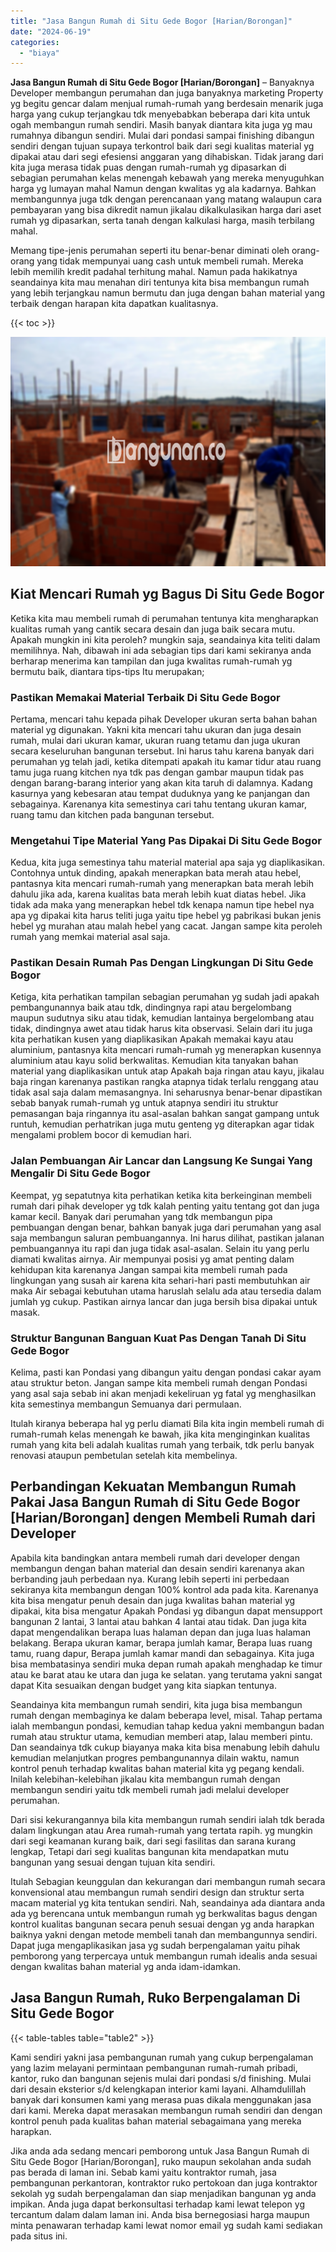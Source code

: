 ```yaml
---
title: "Jasa Bangun Rumah di Situ Gede Bogor [Harian/Borongan]"
date: "2024-06-19"
categories: 
  - "biaya"
---
```


**Jasa Bangun Rumah di Situ Gede Bogor \[Harian/Borongan\]** – Banyaknya Developer membangun perumahan dan juga banyaknya marketing Property yg begitu gencar dalam menjual rumah-rumah yang berdesain menarik juga harga yang cukup terjangkau tdk menyebabkan beberapa dari kita untuk ogah membangun rumah sendiri. Masih banyak diantara kita juga yg mau rumahnya dibangun sendiri. Mulai dari pondasi sampai finishing dibangun sendiri dengan tujuan supaya terkontrol baik dari segi kualitas material yg dipakai atau dari segi efesiensi anggaran yang dihabiskan. Tidak jarang dari kita juga merasa tidak puas dengan rumah-rumah yg dipasarkan di sebagian perumahan kelas menengah kebawah yang mereka menyuguhkan harga yg lumayan mahal Namun dengan kwalitas yg ala kadarnya. Bahkan membangunnya juga tdk dengan perencanaan yang matang walaupun cara pembayaran yang bisa dikredit namun jikalau dikalkulasikan harga dari aset rumah yg dipasarkan, serta tanah dengan kalkulasi harga, masih terbilang mahal.

Memang tipe-jenis perumahan seperti itu benar-benar diminati oleh orang-orang yang tidak mempunyai uang cash untuk membeli rumah. Mereka lebih memilih kredit padahal terhitung mahal. Namun pada hakikatnya seandainya kita mau menahan diri tentunya kita bisa membangun rumah yang lebih terjangkau namun bermutu dan juga dengan bahan material yang terbaik dengan harapan kita dapatkan kualitasnya.

{{< toc >}}

![Jasa Bangun Rumah di Situ Gede Bogor [Harian/Borongan]](/images/borong-bangunan-16.png)

## Kiat Mencari Rumah yg Bagus Di Situ Gede Bogor

Ketika kita mau membeli rumah di perumahan tentunya kita mengharapkan kualitas rumah yang cantik secara desain dan juga baik secara mutu. Apakah mungkin ini kita peroleh? mungkin saja, seandainya kita teliti dalam memilihnya. Nah, dibawah ini ada sebagian tips dari kami sekiranya anda berharap menerima kan tampilan dan juga kwalitas rumah-rumah yg bermutu baik, diantara tips-tips Itu merupakan;

### Pastikan Memakai Material Terbaik Di Situ Gede Bogor

Pertama, mencari tahu kepada pihak Developer ukuran serta bahan bahan material yg digunakan. Yakni kita mencari tahu ukuran dan juga desain rumah, mulai dari ukuran kamar, ukuran ruang tetamu dan juga ukuran secara keseluruhan bangunan tersebut. Ini harus tahu karena banyak dari perumahan yg telah jadi, ketika ditempati apakah itu kamar tidur atau ruang tamu juga ruang kitchen nya tdk pas dengan gambar maupun tidak pas dengan barang-barang interior yang akan kita taruh di dalamnya. Kadang kasurnya yang kebesaran atau tempat duduknya yang ke panjangan dan sebagainya. Karenanya kita semestinya cari tahu tentang ukuran kamar, ruang tamu dan kitchen pada bangunan tersebut.

### Mengetahui Tipe Material Yang Pas Dipakai Di Situ Gede Bogor

Kedua, kita juga semestinya tahu material material apa saja yg diaplikasikan. Contohnya untuk dinding, apakah menerapkan bata merah atau hebel, pantasnya kita mencari rumah-rumah yang menerapkan bata merah lebih dahulu jika ada, karena kualitas bata merah lebih kuat diatas hebel. Jika tidak ada maka yang menerapkan hebel tdk kenapa namun tipe hebel nya apa yg dipakai kita harus teliti juga yaitu tipe hebel yg pabrikasi bukan jenis hebel yg murahan atau malah hebel yang cacat. Jangan sampe kita peroleh rumah yang memkai material asal saja.

### Pastikan Desain Rumah Pas Dengan Lingkungan Di Situ Gede Bogor

Ketiga, kita perhatikan tampilan sebagian perumahan yg sudah jadi apakah pembangunannya baik atau tdk, dindingnya rapi atau bergelombang maupun sudutnya siku atau tidak, kemudian lantainya bergelombang atau tidak, dindingnya awet atau tidak harus kita observasi. Selain dari itu juga kita perhatikan kusen yang diaplikasikan Apakah memakai kayu atau aluminium, pantasnya kita mencari rumah-rumah yg menerapkan kusennya aluminium atau kayu solid berkwalitas. Kemudian kita tanyakan bahan material yang diaplikasikan untuk atap Apakah baja ringan atau kayu, jikalau baja ringan karenanya pastikan rangka atapnya tidak terlalu renggang atau tidak asal saja dalam memasangnya. Ini seharusnya benar-benar dipastikan sebab banyak rumah-rumah yg untuk atapnya sendiri itu struktur pemasangan baja ringannya itu asal-asalan bahkan sangat gampang untuk runtuh, kemudian perhatrikan juga mutu genteng yg diterapkan agar tidak mengalami problem bocor di kemudian hari.

### Jalan Pembuangan Air Lancar dan Langsung Ke Sungai Yang Mengalir Di Situ Gede Bogor

Keempat, yg sepatutnya kita perhatikan ketika kita berkeinginan membeli rumah dari pihak developer yg tdk kalah penting yaitu tentang got dan juga kamar kecil. Banyak dari perumahan yang tdk membangun pipa pembuangan dengan benar, bahkan banyak juga dari perumahan yang asal saja membangun saluran pembuangannya. Ini harus dilihat, pastikan jalanan pembuangannya itu rapi dan juga tidak asal-asalan. Selain itu yang perlu diamati kwalitas airnya. Air mempunyai posisi yg amat penting dalam kehidupan kita karenanya Jangan sampai kita membeli rumah pada lingkungan yang susah air karena kita sehari-hari pasti membutuhkan air maka Air sebagai kebutuhan utama haruslah selalu ada atau tersedia dalam jumlah yg cukup. Pastikan airnya lancar dan juga bersih bisa dipakai untuk masak.

### Struktur Bangunan Banguan Kuat Pas Dengan Tanah Di Situ Gede Bogor

Kelima, pasti kan Pondasi yang dibangun yaitu dengan pondasi cakar ayam atau struktur beton. Jangan sampe kita membeli rumah dengan Pondasi yang asal saja sebab ini akan menjadi kekeliruan yg fatal yg menghasilkan kita semestinya membangun Semuanya dari permulaan.

Itulah kiranya beberapa hal yg perlu diamati Bila kita ingin membeli rumah di rumah-rumah kelas menengah ke bawah, jika kita menginginkan kualitas rumah yang kita beli adalah kualitas rumah yang terbaik, tdk perlu banyak renovasi ataupun pembetulan setelah kita membelinya.

## Perbandingan Kekuatan Membangun Rumah Pakai Jasa Bangun Rumah di Situ Gede Bogor \[Harian/Borongan\] dengen Membeli Rumah dari Developer

Apabila kita bandingkan antara membeli rumah dari developer dengan membangun dengan bahan material dan desain sendiri karenanya akan berbanding jauh perbedaan nya. Kurang lebih seperti ini perbedaan sekiranya kita membangun dengan 100% kontrol ada pada kita. Karenanya kita bisa mengatur penuh desain dan juga kwalitas bahan material yg dipakai, kita bisa mengatur Apakah Pondasi yg dibangun dapat mensupport bangunan 2 lantai, 3 lantai atau bahkan 4 lantai atau tidak. Dan juga kita dapat mengendalikan berapa luas halaman depan dan juga luas halaman belakang. Berapa ukuran kamar, berapa jumlah kamar, Berapa luas ruang tamu, ruang dapur, Berapa jumlah kamar mandi dan sebagainya. Kita juga bisa membatasinya sendiri muka depan rumah apakah menghadap ke timur atau ke barat atau ke utara dan juga ke selatan. yang terutama yakni sangat dapat Kita sesuaikan dengan budget yang kita siapkan tentunya.

Seandainya kita membangun rumah sendiri, kita juga bisa membangun rumah dengan membaginya ke dalam beberapa level, misal. Tahap pertama ialah membangun pondasi, kemudian tahap kedua yakni membangun badan rumah atau struktur utama, kemudian memberi atap, lalau memberi pintu. Dan seandainya tdk cukup biayanya maka kita bisa menabung lebih dahulu kemudian melanjutkan progres pembangunannya dilain waktu, namun kontrol penuh terhadap kwalitas bahan material kita yg pegang kendali. Inilah kelebihan-kelebihan jikalau kita membangun rumah dengan membangun sendiri yaitu tdk membeli rumah jadi melalui developer perumahan.

Dari sisi kekurangannya bila kita membangun rumah sendiri ialah tdk berada dalam lingkungan atau Area rumah-rumah yang tertata rapih. yg mungkin dari segi keamanan kurang baik, dari segi fasilitas dan sarana kurang lengkap, Tetapi dari segi kualitas bangunan kita mendapatkan mutu bangunan yang sesuai dengan tujuan kita sendiri.

Itulah Sebagian keunggulan dan kekurangan dari membangun rumah secara konvensional atau membangun rumah sendiri design dan struktur serta macam material yg kita tentukan sendiri. Nah, seandainya ada diantara anda ada yg berencana untuk membangun rumah yg berkwalitas bagus dengan kontrol kualitas bangunan secara penuh sesuai dengan yg anda harapkan baiknya yakni dengan metode membeli tanah dan membangunnya sendiri. Dapat juga mengaplikasikan jasa yg sudah berpengalaman yaitu pihak pemborong yang terpercaya untuk membangun rumah idealis anda sesuai dengan kwalitas bahan material yg anda idam-idamkan.

## Jasa Bangun Rumah, Ruko Berpengalaman Di Situ Gede Bogor

{{< table-tables table="table2" >}}

Kami sendiri yakni jasa pembangunan rumah yang cukup berpengalaman yang lazim melayani permintaan pembangunan rumah-rumah pribadi, kantor, ruko dan bangunan sejenis mulai dari pondasi s/d finishing. Mulai dari desain eksterior s/d kelengkapan interior kami layani. Alhamdulillah banyak dari konsumen kami yang merasa puas dikala menggunakan jasa dari kami. Mereka dapat merasakan membangun rumah sendiri dan dengan kontrol penuh pada kualitas bahan material sebagaimana yang mereka harapkan.

Jika anda ada sedang mencari pemborong untuk Jasa Bangun Rumah di Situ Gede Bogor \[Harian/Borongan\], ruko maupun sekolahan anda sudah pas berada di laman ini. Sebab kami yaitu kontraktor rumah, jasa pembangunan perkantoran, kontraktor ruko pertokoan dan juga kontraktor sekolah yg sudah berpengalaman dan siap menjadikan bangunan yg anda impikan. Anda juga dapat berkonsultasi terhadap kami lewat telepon yg tercantum dalam dalam laman ini. Anda bisa bernegosiasi harga maupun minta penawaran terhadap kami lewat nomor email yg sudah kami sediakan pada situs ini.
